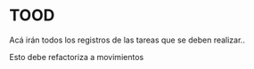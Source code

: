 # TOOD

Acá irán todos los registros de las tareas que se deben realizar..

Esto debe refactoriza a movimientos

